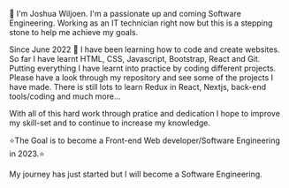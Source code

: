 👋 I'm Joshua Wiljoen. I'm a passionate up and coming Software Engineering. 
Working as an IT technician right now but this is a stepping stone to help me achieve my goals. 

Since June 2022 :date: I have been learning how to code and create websites. So far I have learnt HTML, CSS, Javascript, Bootstrap, React and Git. Putting everything I have learnt into practice by coding different projects. Please have a look through my repository and see some of the projects I have made. 
There is still lots to learn Redux in React, Nextjs, back-end tools/coding and much more...

With all of this hard work through pratice and dedication I hope to improve my skill-set and to continue to increase my knowledge. 

:star:The Goal is to become a Front-end Web developer/Software Engineering in 2023.:star: 



My journey has just started but I will become a Software Engineering.
